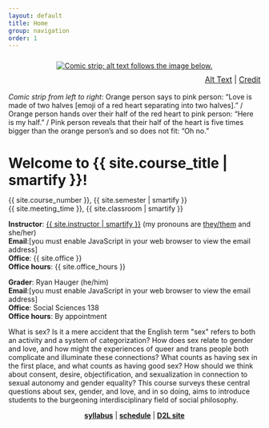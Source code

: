 ```yaml
---
layout: default
title: Home
group: navigation
order: 1
---
```


<p style="margin-top: 1.5rem;" align="center"><a href="https://webcomicname.com/post/615550458383286272"><img class="img-fluid" src="https://64.media.tumblr.com/824f4191f085d5ce4d399d0f2d5e0fd7/235a3357fa7d461d-f3/s2048x3072/5ba76fe75121dce8cdb285d68a58b824306a9be7.png" alt="Comic strip; alt text follows the image below."></a></p>

<p style="text-align: right; margin-top: -0.25rem; margin-bottom:1rem; font-size: 0.95rem;"><a data-bs-toggle="collapse" href="#comic" role="button" aria-expanded="false" aria-controls="comic">Alt Text</a> | <a href="https://webcomicname.com/post/615550458383286272" target="_blank" rel="noopener noreferrer">Credit</a></p>
<div class="collapse" id="comic">
  <div class="card card-body">
    <p><em>Comic strip from left to right</em>: Orange person says to pink person: “Love is made of two halves [emoji of a red heart separating into two halves].” / Orange person hands over their half of the red heart to pink person: “Here is my half.” / Pink person reveals that their half of the heart is five times bigger than the orange person’s and so does not fit: “Oh no.”</p>
  </div>
</div>

<h1 style="margin-bottom: 0.875rem;">Welcome to {{ site.course_title | smartify }}!</h1>

{{ site.course_number }}, {{ site.semester | smartify }}\
{{ site.meeting_time }}, {{ site.classroom | smartify }}

<div class="row no-gutters gx-0">
  <div class="col-12 col-md-6">
    <script language="JavaScript" type="text/javascript">
          var u = "din";
          var arr = "@";
          var d = "arizona";
          var dot = ".";
          var t = "edu";
          var s = " ";
          document.write("<p><strong>Instructor</strong>: <a href='{{ site.instructor_website }}'>{{ site.instructor | smartify }}</a> (they/she)<br /><strong>Email</strong>:" + s + "<a href='" + "mail" + "to:" + u + arr + d + dot + t + "'>" + u + arr + d + dot + t + "</a><br /><strong>Office</strong>: {{ site.office }}<br /><strong>Office hours</strong>: {{ site.office_hours }}<br />" + "</p>");
    </script>
    <noscript><p><strong>Instructor</strong>: <a href='{{ site.instructor_website }}'>{{ site.instructor | smartify }}</a> (my pronouns are <a href='https://apastyle.apa.org/blog/singular-they' target='_blank' rel='noopener noreferrer'>they/them</a> and she/her)<br /><strong>Email</strong>:[you must enable JavaScript in your web browser to view the email address]<br /><strong>Office</strong>: {{ site.office }}<br /><strong>Office hours</strong>: {{ site.office_hours }}<br /></p></noscript>
  </div>

  <div class="col-12 col-md-6">
    <script language="JavaScript" type="text/javascript">
          var r = "ryanellishauger";
          var arr = "@";
          var d = "arizona";
          var dot = ".";
          var t = "edu";
          var s = " ";
          document.write("<p><strong>Grader</strong>: Ryan Hauger (he/him)<br /><strong>Email</strong>:" + s + "<a href='" + "mail" + "to:" + r + arr + d + dot + t + "'>" + r + arr + d + dot + t + "</a><br /><strong>Office</strong>: Social Sciences 138<br /><strong>Office hours</strong>: By appointment<br />" + "</p>");
    </script>
    <noscript><p><strong>Grader</strong>: Ryan Hauger (he/him)<br /><strong>Email</strong>:[you must enable JavaScript in your web browser to view the email address]<br /><strong>Office</strong>: Social Sciences 138<br /><strong>Office hours</strong>: By appointment<br /></p></noscript>
  </div>
</div>

What is sex? Is it a mere accident that the English term "sex" refers to both an activity and a system of categorization? How does sex relate to gender and love, and how might the experiences of queer and trans people both complicate and illuminate these connections? What counts as having sex in the first place, and what counts as having good sex? How should we think about consent, desire, objectification, and sexualization in connection to sexual autonomy and gender equality? This course surveys these central questions about sex, gender, and love, and in so doing, aims to introduce students to the burgeoning interdisciplinary field of social philosophy.

<p align="center"><strong><a href="{{ site.baseurl }}{% link syllabus.md %}">syllabus</a></strong> &VerticalLine; <strong><a href="{{ site.baseurl }}{% link schedule.html %}">schedule</a></strong> &VerticalLine; <strong><a href="{{ site.learning_site}}">D2L site</a></strong></p>
